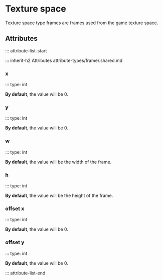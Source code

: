 # Texture space

Texture space type frames are frames used from the game texture space.

## Attributes
::: attribute-list-start

::: inherit-h2 Attributes attribute-types/frame/.shared.md

### x
::: type: int

**By default**, the value will be 0.

### y
::: type: int

**By default**, the value will be 0.

### w
::: type: int

**By default**, the value will be the width of the frame.

### h
::: type: int

**By default**, the value will be the height of the frame.

### offset x
::: type: int

**By default**, the value will be 0.

### offset y
::: type: int

**By default**, the value will be 0.

::: attribute-list-end

